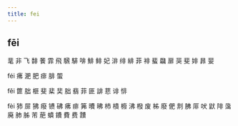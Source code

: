 ```yaml
---
title: fei
---
```


## fēi
靟
非
飞
馡
餥
霏
飛
騛
騑
啡
鯡
鲱
妃
渄
绯
緋
菲
裶
蜚
飝
扉
猆
斐
婔
暃
婓



féi
疿
淝
肥
痱
腓
蜰

fěi
篚
朏
榧
斐
棐
奜
胐
翡
菲
匪
誹
蕜
诽
悱





fèi
犻
屝
狒
癈
镄
砩
疿
痱
笰
曊
昲
杮
橨
櫠
沸
橃
废
柹
廢
俷
剕
胇
厞
吠
鼣
陫
濷
廃
肺
胏
芾
萉
蟦
鐨
費
费
靅
